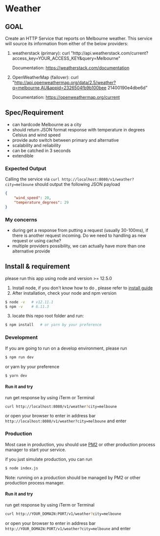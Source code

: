 # Weather

## GOAL

Create an HTTP Service that reports on Melbourne weather. This service will source its information from either of the below providers:

1. weatherstack (primary):
curl "h​ttp://api.weatherstack.com/current?access_key=YOUR_ACCESS_KEY&query=Melbourne​"

    Documentation: ​https://weatherstack.com/documentation


2. OpenWeatherMap (failover):
curl "http://api.openweathermap.org/data/2.5/weather?q=melbourne,AU&appid=2326504fb9b100bee 21400190e4dbe6d"

    Documentation: ​https://openweathermap.org/current

## Spec/Requirement

* can hardcode Melbourne as a city
* should return JSON format response with temperature in degrees Celsius and wind speed
* provide auto switch between primary and alternative
* scalability and reliability
* can be catched in 3 seconds
* extendible

### Expected Output

Calling the service via `curl ​http://localhost:8080/v1/weather?city=melboune`​ should output the following JSON payload

```json
{
    "wind_speed": 20,
    "temperature_degrees": 29
}
```

### My concerns

* during get a response from putting a request (usually 30-100ms), if there is another request incoming. Do we need to handling as new request or using cache?
* multiple providers possibility, we can actually have more than one alternative provide

## Install & requirement
please run this app using node and version >= 12.5.0

1. Install node, if you don't know how to do , please refer to [install guide](https://nodejs.org/en/download/package-manager/)
2. After installation, check your node and npm version
```bash
$ node -v   # v12.11.1
$ npm -v    # 6.11.3
```
3. locate this repo root folder and run:
```bash
$ npm install   # or yarn by your preference
```

### Development
If you are going to run on a develop environment, please run
```bash
$ npm run dev
```
or yarn by your preference
```bash
$ yarn dev
```

#### Run it and try
run get response by using iTerm or Terminal
```bash
curl ​http://localhost:8080/v1/weather?city=melboune
```

or open your browser to enter in address bar `http://localhost:8080/v1/weather?city=melboune` and enter

### Production
Most case in production, you should use [PM2](http://pm2.keymetrics.io/) or other production process manager to start your service.

if you just simulate production, you can run
```bash
$ node index.js
```
Note: running on a production should be managed by PM2 or other production process manager.

#### Run it and try
run get response by using iTerm or Terminal
```bash
curl ​http://YOUR_DOMAIN:PORT/v1/weather?city=melboune
```

or open your browser to enter in address bar `http://YOUR_DOMAIN:PORT/v1/weather?city=melboune` and enter